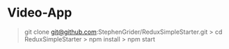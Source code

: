 # Video-App
> git clone git@github.com:StephenGrider/ReduxSimpleStarter.git
    > cd ReduxSimpleStarter
    > npm install
    > npm start
